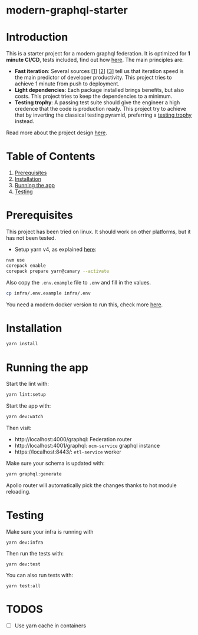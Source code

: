 # modern-graphql-starter

# Introduction

This is a starter project for a modern graphql federation. It is optimized for **1 minute CI/CD**, tests included,
find out how [here](docs/pipelines.md). The main principles are:

- **Fast iteration**: Several sources [[1](https://www.oreilly.com/library/view/accelerate/9781457191435/)] 
[[2](https://circleci.com/resources/2023-state-of-software-delivery/)] [[3](https://cloud.google.com/devops/state-of-devops/)]
tell us that iteration speed is the main predictor of developer productivity. This project tries to achieve 1 minute 
from push to deployment.
- **Light dependencies**: Each package installed brings benefits, but also costs. This project tries to keep the 
dependencies to a minimum.
- **Testing trophy**: A passing test suite should give the engineer a high credence that the code is production ready. 
This project try to achieve that by inverting the classical testing pyramid, preferring a 
[testing trophy](https://kentcdodds.com/blog/the-testing-trophy-and-testing-classifications) instead.

Read more about the project design [here](docs/README.md).


# Table of Contents
1. [Prerequisites](#Prerequisites)
2. [Installation](#Installation)
3. [Running the app](#Running-the-app)
4. [Testing](#Testing)

# Prerequisites

This project has been tried on linux. It should work on other platforms, but it has not been tested.

- Setup yarn v4, as explained [here](https://yarnpkg.com/getting-started/install):
```bash
nvm use
corepack enable
corepack prepare yarn@canary --activate
```

Also copy the `.env.example` file to `.env` and fill in the values.
```bash
cp infra/.env.example infra/.env
```

You need a modern docker version to run this, check more [here](https://docs.docker.com/get-docker/).

# Installation

```bash
yarn install
```

# Running the app

Start the lint with:

```bash
yarn lint:setup
```

Start the app with:

```bash
yarn dev:watch
```

Then visit:

- http://localhost:4000/graphql: Federation router
- http://localhost:4001/graphql: `ocm-service` graphql instance
- https://localhost:8443/: `etl-service` worker

Make sure your schema is updated with:

```bash
yarn graphql:generate
```

Apollo router will automatically pick the changes thanks to hot module reloading.

# Testing

Make sure your infra is running with

`yarn dev:infra`

Then run the tests with:

`yarn dev:test`

You can also run tests with:

`yarn test:all`


# TODOS

- [ ] Use yarn cache in containers
